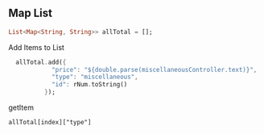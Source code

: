## Map List

```dart
List<Map<String, String>> allTotal = [];
```

Add Items to List
```dart
  allTotal.add({
            "price": "${double.parse(miscellaneousController.text)}",
            "type": "miscellaneous",
            "id": rNum.toString()
          });
```

getItem
```
allTotal[index]["type"]
```

